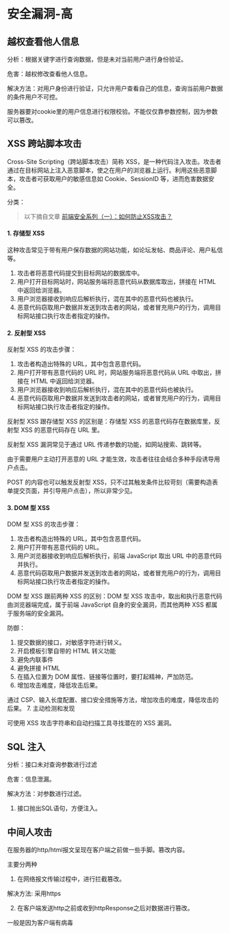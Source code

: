 # 安全漏洞-高

## 越权查看他人信息

分析：根据关键字进行查询数据，但是未对当前用户进行身份验证。

危害：越权修改查看他人信息。

解决方法：对用户身份进行验证，只允许用户查看自己的信息，查询当前用户数据的条件用户不可控。

服务器要对cookie里的用户信息进行权限校验。不能仅仅靠参数控制，因为参数可以篡改。

## XSS 跨站脚本攻击

Cross-Site Scripting（跨站脚本攻击）简称 XSS，是一种代码注入攻击。攻击者通过在目标网站上注入恶意脚本，使之在用户的浏览器上运行。利用这些恶意脚本，攻击者可获取用户的敏感信息如 Cookie、SessionID 等，进而危害数据安全。

分类：
>以下摘自文章 [前端安全系列（一）：如何防止XSS攻击？](https://www.freebuf.com/articles/web/185654.html)

#### 1. 存储型 XSS


这种攻击常见于带有用户保存数据的网站功能，如论坛发帖、商品评论、用户私信等。

1. 攻击者将恶意代码提交到目标网站的数据库中。
2. 用户打开目标网站时，网站服务端将恶意代码从数据库取出，拼接在 HTML 中返回给浏览器。
3. 用户浏览器接收到响应后解析执行，混在其中的恶意代码也被执行。
4. 恶意代码窃取用户数据并发送到攻击者的网站，或者冒充用户的行为，调用目标网站接口执行攻击者指定的操作。

#### 2. 反射型 XSS
反射型 XSS 的攻击步骤：

1. 攻击者构造出特殊的 URL，其中包含恶意代码。
2. 用户打开带有恶意代码的 URL 时，网站服务端将恶意代码从 URL 中取出，拼接在 HTML 中返回给浏览器。
3. 用户浏览器接收到响应后解析执行，混在其中的恶意代码也被执行。
4. 恶意代码窃取用户数据并发送到攻击者的网站，或者冒充用户的行为，调用目标网站接口执行攻击者指定的操作。

反射型 XSS 跟存储型 XSS 的区别是：存储型 XSS 的恶意代码存在数据库里，反射型 XSS 的恶意代码存在 URL 里。

反射型 XSS 漏洞常见于通过 URL 传递参数的功能，如网站搜索、跳转等。

由于需要用户主动打开恶意的 URL 才能生效，攻击者往往会结合多种手段诱导用户点击。

POST 的内容也可以触发反射型 XSS，只不过其触发条件比较苛刻（需要构造表单提交页面，并引导用户点击），所以非常少见。

#### 3. DOM 型 XSS
DOM 型 XSS 的攻击步骤：

1. 攻击者构造出特殊的 URL，其中包含恶意代码。
2. 用户打开带有恶意代码的 URL。
3. 用户浏览器接收到响应后解析执行，前端 JavaScript 取出 URL 中的恶意代码并执行。
4. 恶意代码窃取用户数据并发送到攻击者的网站，或者冒充用户的行为，调用目标网站接口执行攻击者指定的操作。

DOM 型 XSS 跟前两种 XSS 的区别：DOM 型 XSS 攻击中，取出和执行恶意代码由浏览器端完成，属于前端 JavaScript 自身的安全漏洞，而其他两种 XSS 都属于服务端的安全漏洞。

防御：
1. 提交数据的接口，对敏感字符进行转义。
2. 开启模板引擎自带的 HTML 转义功能
3. 避免内联事件
4. 避免拼接 HTML
5. 在插入位置为 DOM 属性、链接等位置时，要打起精神，严加防范。
6. 增加攻击难度，降低攻击后果。

  通过 CSP、输入长度配置、接口安全措施等方法，增加攻击的难度，降低攻击的后果。
7. 主动检测和发现

  可使用 XSS 攻击字符串和自动扫描工具寻找潜在的 XSS 漏洞。

## SQL 注入

分析：接口未对查询参数进行过滤

危害：信息泄漏。

解决方法：对参数进行过滤。

1. 接口抛出SQL语句，方便注入。

## 中间人攻击

在服务器的http/html报文呈现在客户端之前做一些手脚。篡改内容。

主要分两种
1. 在网络报文传输过程中，进行拦截篡改。

  解决方法: 采用https

2. 在客户端发送http之前或收到httpResponse之后对数据进行篡改。

  一般是因为客户端有病毒
